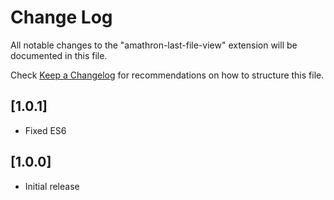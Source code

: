 # Change Log

All notable changes to the "amathron-last-file-view" extension will be documented in this file.

Check [Keep a Changelog](http://keepachangelog.com/) for recommendations on how to structure this file.

## [1.0.1]

- Fixed ES6

## [1.0.0]

- Initial release